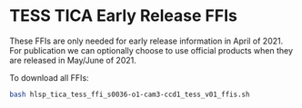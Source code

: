 # TESS TICA Early Release FFIs

These FFIs are only needed for early release information in April of 2021.  For publication we can optionally choose to use official products when they are released in May/June of 2021.

To download all FFIs:

```bash
bash hlsp_tica_tess_ffi_s0036-o1-cam3-ccd1_tess_v01_ffis.sh
```
